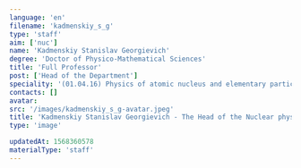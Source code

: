 ```yaml
---
language: 'en'
filename: 'kadmenskiy_s_g'
type: 'staff'
aim: ['nuc']
name: 'Kadmenskiy Stanislav Georgievich'
degree: 'Doctor of Physico-Mathematical Sciences'
title: 'Full Professor'
post: ['Head of the Department']
speciality: '(01.04.16) Physics of atomic nucleus and elementary particles'
contacts: []
avatar:
src: '/images/kadmenskiy_s_g-avatar.jpeg'
title: 'Kadmenskiy Stanislav Georgievich - The Head of the Nuclear physics Department'
type: 'image'

updatedAt: 1568360578
materialType: 'staff'
---
```


